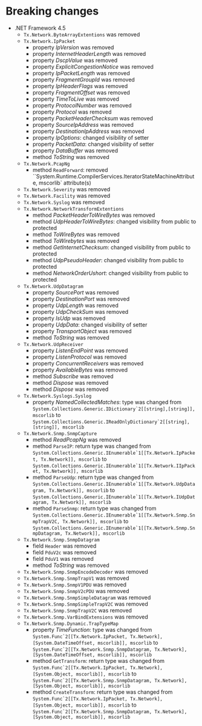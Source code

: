 # Breaking changes

* .NET Framework 4.5
  * ``Tx.Network.ByteArrayExtentions`` was removed
  * ``Tx.Network.IpPacket``
    * property _IpVersion_ was removed
    * property _InternetHeaderLength_ was removed
    * property _DscpValue_ was removed
    * property _ExplicitCongestionNotice_ was removed
    * property _IpPacketLength_ was removed
    * property _FragmentGroupId_ was removed
    * property _IpHeaderFlags_ was removed
    * property _FragmentOffset_ was removed
    * property _TimeToLive_ was removed
    * property _ProtocolNumber_ was removed
    * property _Protocol_ was removed
    * property _PacketHeaderChecksum_ was removed
    * property _SourceIpAddress_ was removed
    * property _DestinationIpAddress_ was removed
    * property _IpOptions_: changed visibility of setter
    * property _PacketData_: changed visibility of setter
    * property _DataBuffer_ was removed
    * method _ToString_ was removed
  * ``Tx.Network.PcapNg``
    * method `ReadForward`: removed ``System.Runtime.CompilerServices.IteratorStateMachineAttribute, mscorlib` attribute(s)
  * ``Tx.Network.Severity`` was removed
  * ``Tx.Network.Facility`` was removed
  * ``Tx.Network.Syslog`` was removed
  * ``Tx.Network.NetworkTransformExtentions``
    * method _PacketHeaderToWireBytes_ was removed
    * method _UdpHeaderToWireBytes_: changed visibility from public to protected
    * method _ToWireBytes_ was removed
    * method _ToWirebytes_ was removed
    * method _GetInternetChecksum_: changed visibility from public to protected
    * method _UdpPseudoHeader_: changed visibility from public to protected
    * method _NetworkOrderUshort_: changed visibility from public to protected
  * ``Tx.Network.UdpDatagram``
    * property _SourcePort_ was removed
    * property _DestinationPort_ was removed
    * property _UdpLength_ was removed
    * property _UdpCheckSum_ was removed
    * property _IsUdp_ was removed
    * property _UdpData_: changed visibility of setter
    * property _TransportObject_ was removed
    * method _ToString_ was removed
  * ``Tx.Network.UdpReceiver``
    * property _ListenEndPoint_ was removed
    * property _ListenProtocol_ was removed
    * property _ConcurrentReceivers_ was removed
    * property _AvailableBytes_ was removed
    * method _Subscribe_ was removed
    * method _Dispose_ was removed
    * method _Dispose_ was removed
  * ``Tx.Network.Syslogs.Syslog``
    * property _NamedCollectedMatches_: type was changed from ``System.Collections.Generic.IDictionary`2[[string],[string]], mscorlib`` to ``System.Collections.Generic.IReadOnlyDictionary`2[[string],[string]], mscorlib``
  * ``Tx.Network.Snmp.SnmpCapture``
    * method _ReadPcapNg_ was removed
    * method `ParseIP`: return type was changed from ``System.Collections.Generic.IEnumerable`1[[Tx.Network.IpPacket, Tx.Network]], mscorlib`` to ``System.Collections.Generic.IEnumerable`1[[Tx.Network.IIpPacket, Tx.Network]], mscorlib``
    * method `ParseUdp`: return type was changed from ``System.Collections.Generic.IEnumerable`1[[Tx.Network.UdpDatagram, Tx.Network]], mscorlib`` to ``System.Collections.Generic.IEnumerable`1[[Tx.Network.IUdpDatagram, Tx.Network]], mscorlib``
    * method `ParseSnmp`: return type was changed from ``System.Collections.Generic.IEnumerable`1[[Tx.Network.Snmp.SnmpTrapV2C, Tx.Network]], mscorlib`` to ``System.Collections.Generic.IEnumerable`1[[Tx.Network.Snmp.SnmpDatagram, Tx.Network]], mscorlib``
  * ``Tx.Network.Snmp.SnmpDatagram``
    * field `Header` was removed
    * field `PduV2c` was removed
    * field `PduV1` was removed
    * method _ToString_ was removed
  * ``Tx.Network.Snmp.SnmpEncodeDecoder`` was removed
  * ``Tx.Network.Snmp.SnmpTrapV1`` was removed
  * ``Tx.Network.Snmp.SnmpV1PDU`` was removed
  * ``Tx.Network.Snmp.SnmpV2cPDU`` was removed
  * ``Tx.Network.Snmp.SnmpSimpleDatagram`` was removed
  * ``Tx.Network.Snmp.SnmpSimpleTrapV2C`` was removed
  * ``Tx.Network.Snmp.SnmpTrapV2C`` was removed
  * ``Tx.Network.Snmp.VarBindExtensions`` was removed
  * ``Tx.Network.Snmp.Dynamic.TrapTypeMap``
    * property _TimeFunction_: type was changed from ``System.Func`2[[Tx.Network.IpPacket, Tx.Network],[System.DateTimeOffset, mscorlib]], mscorlib`` to ``System.Func`2[[Tx.Network.Snmp.SnmpDatagram, Tx.Network],[System.DateTimeOffset, mscorlib]], mscorlib``
    * method `GetTransform`: return type was changed from ``System.Func`2[[Tx.Network.IpPacket, Tx.Network],[System.Object, mscorlib]], mscorlib`` to ``System.Func`2[[Tx.Network.Snmp.SnmpDatagram, Tx.Network],[System.Object, mscorlib]], mscorlib``
    * method `CreateTransform`: return type was changed from ``System.Func`2[[Tx.Network.IpPacket, Tx.Network],[System.Object, mscorlib]], mscorlib`` to ``System.Func`2[[Tx.Network.Snmp.SnmpDatagram, Tx.Network],[System.Object, mscorlib]], mscorlib``
